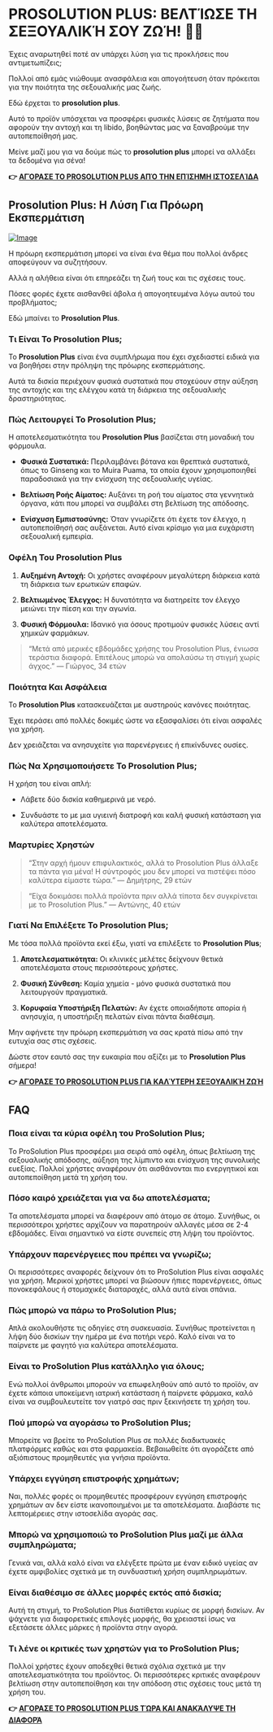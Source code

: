 # PROSOLUTION PLUS: ΒΕΛΤΊΩΣΕ ΤΗ ΣΕΞΟΥΑΛΙΚΉ ΣΟΥ ΖΩΉ! 💪🔥

Έχεις αναρωτηθεί ποτέ αν υπάρχει λύση για τις προκλήσεις που αντιμετωπίζεις; 

Πολλοί από εμάς νιώθουμε ανασφάλεια και απογοήτευση όταν πρόκειται για την ποιότητα της σεξουαλικής μας ζωής. 

Εδώ έρχεται το **prosolution plus**. 

Αυτό το προϊόν υπόσχεται να προσφέρει φυσικές λύσεις σε ζητήματα που αφορούν την αντοχή και τη libido, βοηθώντας μας να ξαναβρούμε την αυτοπεποίθησή μας. 

Μείνε μαζί μου για να δούμε πώς το **prosolution plus** μπορεί να αλλάξει τα δεδομένα για σένα!



**👉 [ΑΓΌΡΑΣΕ ΤΟ PROSOLUTION PLUS ΑΠΌ ΤΗΝ ΕΠΊΣΗΜΗ ΙΣΤΟΣΕΛΊΔΑ](https://gchaffi.com/SP4Xo64B)**

## Prosolution Plus: Η Λύση Για Πρόωρη Εκσπερμάτιση

[![Image](https://www2.sellhealth.com/175/prosolutionplus_3_5.jpg)](https://gchaffi.com/SP4Xo64B)

Η πρόωρη εκσπερμάτιση μπορεί να είναι ένα θέμα που πολλοί άνδρες αποφεύγουν να συζητήσουν. 

Αλλά η αλήθεια είναι ότι επηρεάζει τη ζωή τους και τις σχέσεις τους.

Πόσες φορές έχετε αισθανθεί άβολα ή απογοητευμένα λόγω αυτού του προβλήματος;

Εδώ μπαίνει το **Prosolution Plus**.

### Τι Είναι Το Prosolution Plus;

Το **Prosolution Plus** είναι ένα συμπλήρωμα που έχει σχεδιαστεί ειδικά για να βοηθήσει στην πρόληψη της πρόωρης εκσπερμάτισης.

Αυτά τα δισκία περιέχουν φυσικά συστατικά που στοχεύουν στην αύξηση της αντοχής και της ελέγχου κατά τη διάρκεια της σεξουαλικής δραστηριότητας.

### Πώς Λειτουργεί Το Prosolution Plus;

Η αποτελεσματικότητα του **Prosolution Plus** βασίζεται στη μοναδική του φόρμουλα. 

- **Φυσικά Συστατικά:** Περιλαμβάνει βότανα και θρεπτικά συστατικά, όπως το Ginseng και το Muira Puama, τα οποία έχουν χρησιμοποιηθεί παραδοσιακά για την ενίσχυση της σεξουαλικής υγείας.
  
- **Βελτίωση Ροής Αίματος:** Αυξάνει τη ροή του αίματος στα γεννητικά όργανα, κάτι που μπορεί να συμβάλει στη βελτίωση της απόδοσης.

- **Ενίσχυση Εμπιστοσύνης:** Όταν γνωρίζετε ότι έχετε τον έλεγχο, η αυτοπεποίθησή σας αυξάνεται. Αυτό είναι κρίσιμο για μια ευχάριστη σεξουαλική εμπειρία.

### Οφέλη Του Prosolution Plus

1. **Αυξημένη Αντοχή:** Οι χρήστες αναφέρουν μεγαλύτερη διάρκεια κατά τη διάρκεια των ερωτικών επαφών.
   
2. **Βελτιωμένος Έλεγχος:** Η δυνατότητα να διατηρείτε τον έλεγχο μειώνει την πίεση και την αγωνία.
   
3. **Φυσική Φόρμουλα:** Ιδανικό για όσους προτιμούν φυσικές λύσεις αντί χημικών φαρμάκων.

> “Μετά από μερικές εβδομάδες χρήσης του Prosolution Plus, ένιωσα τεράστια διαφορά. Επιτέλους μπορώ να απολαύσω τη στιγμή χωρίς άγχος.” 
> — Γιώργος, 34 ετών

### Ποιότητα Και Ασφάλεια

Το **Prosolution Plus** κατασκευάζεται με αυστηρούς κανόνες ποιότητας. 

Έχει περάσει από πολλές δοκιμές ώστε να εξασφαλίσει ότι είναι ασφαλές για χρήση. 

Δεν χρειάζεται να ανησυχείτε για παρενέργειες ή επικίνδυνες ουσίες.

### Πώς Να Χρησιμοποιήσετε Το Prosolution Plus;

Η χρήση του είναι απλή:

- Λάβετε δύο δισκία καθημερινά με νερό.
  
- Συνδυάστε το με μια υγιεινή διατροφή και καλή φυσική κατάσταση για καλύτερα αποτελέσματα.

### Μαρτυρίες Χρηστών

> “Στην αρχή ήμουν επιφυλακτικός, αλλά το Prosolution Plus άλλαξε τα πάντα για μένα! Η σύντροφός μου δεν μπορεί να πιστέψει πόσο καλύτερα είμαστε τώρα.” 
> — Δημήτρης, 29 ετών

> “Είχα δοκιμάσει πολλά προϊόντα πριν αλλά τίποτα δεν συγκρίνεται με το Prosolution Plus.” 
> — Αντώνης, 40 ετών

### Γιατί Να Επιλέξετε Το Prosolution Plus;

Με τόσα πολλά προϊόντα εκεί έξω, γιατί να επιλέξετε το **Prosolution Plus**;  

1. **Αποτελεσματικότητα:** Οι κλινικές μελέτες δείχνουν θετικά αποτελέσματα στους περισσότερους χρήστες.
   
2. **Φυσική Σύνθεση:** Καμία χημεία - μόνο φυσικά συστατικά που λειτουργούν πραγματικά.
   
3. **Κορυφαία Υποστήριξη Πελατών:** Αν έχετε οποιαδήποτε απορία ή ανησυχία, η υποστήριξη πελατών είναι πάντα διαθέσιμη.

Μην αφήνετε την πρόωρη εκσπερμάτιση να σας κρατά πίσω από την ευτυχία σας στις σχέσεις.

Δώστε στον εαυτό σας την ευκαιρία που αξίζει με το **Prosolution Plus** σήμερα!



**👉 [ΑΓΌΡΑΣΕ ΤΟ PROSOLUTION PLUS ΓΙΑ ΚΑΛΎΤΕΡΗ ΣΕΞΟΥΑΛΙΚΉ ΖΩΉ](https://gchaffi.com/SP4Xo64B)**

## FAQ

### Ποια είναι τα κύρια οφέλη του ProSolution Plus;

Το ProSolution Plus προσφέρει μια σειρά από οφέλη, όπως βελτίωση της σεξουαλικής απόδοσης, αύξηση της λίμπιντο και ενίσχυση της συνολικής ευεξίας. Πολλοί χρήστες αναφέρουν ότι αισθάνονται πιο ενεργητικοί και αυτοπεποίθηση μετά τη χρήση του.

### Πόσο καιρό χρειάζεται για να δω αποτελέσματα;

Τα αποτελέσματα μπορεί να διαφέρουν από άτομο σε άτομο. Συνήθως, οι περισσότεροι χρήστες αρχίζουν να παρατηρούν αλλαγές μέσα σε 2-4 εβδομάδες. Είναι σημαντικό να είστε συνεπείς στη λήψη του προϊόντος.

### Υπάρχουν παρενέργειες που πρέπει να γνωρίζω;

Οι περισσότερες αναφορές δείχνουν ότι το ProSolution Plus είναι ασφαλές για χρήση. Μερικοί χρήστες μπορεί να βιώσουν ήπιες παρενέργειες, όπως πονοκεφάλους ή στομαχικές διαταραχές, αλλά αυτά είναι σπάνια.

### Πώς μπορώ να πάρω το ProSolution Plus;

Απλά ακολουθήστε τις οδηγίες στη συσκευασία. Συνήθως προτείνεται η λήψη δύο δισκίων την ημέρα με ένα ποτήρι νερό. Καλό είναι να το παίρνετε με φαγητό για καλύτερα αποτελέσματα.

### Είναι το ProSolution Plus κατάλληλο για όλους;

Ενώ πολλοί άνθρωποι μπορούν να επωφεληθούν από αυτό το προϊόν, αν έχετε κάποια υποκείμενη ιατρική κατάσταση ή παίρνετε φάρμακα, καλό είναι να συμβουλευτείτε τον γιατρό σας πριν ξεκινήσετε τη χρήση του.

### Πού μπορώ να αγοράσω το ProSolution Plus;

Μπορείτε να βρείτε το ProSolution Plus σε πολλές διαδικτυακές πλατφόρμες καθώς και στα φαρμακεία. Βεβαιωθείτε ότι αγοράζετε από αξιόπιστους προμηθευτές για γνήσια προϊόντα.

### Υπάρχει εγγύηση επιστροφής χρημάτων;

Ναι, πολλές φορές οι προμηθευτές προσφέρουν εγγύηση επιστροφής χρημάτων αν δεν είστε ικανοποιημένοι με τα αποτελέσματα. Διαβάστε τις λεπτομέρειες στην ιστοσελίδα αγοράς σας.

### Μπορώ να χρησιμοποιώ το ProSolution Plus μαζί με άλλα συμπληρώματα;

Γενικά ναι, αλλά καλό είναι να ελέγξετε πρώτα με έναν ειδικό υγείας αν έχετε αμφιβολίες σχετικά με τη συνδυαστική χρήση συμπληρωμάτων.

### Είναι διαθέσιμο σε άλλες μορφές εκτός από δισκία;

Αυτή τη στιγμή, το ProSolution Plus διατίθεται κυρίως σε μορφή δισκίων. Αν ψάχνετε για διαφορετικές επιλογές μορφής, θα χρειαστεί ίσως να εξετάσετε άλλες μάρκες ή προϊόντα στην αγορά.

### Τι λένε οι κριτικές των χρηστών για το ProSolution Plus;

Πολλοί χρήστες έχουν αποδεχθεί θετικά σχόλια σχετικά με την αποτελεσματικότητα του προϊόντος. Οι περισσότερες κριτικές αναφέρουν βελτίωση στην αυτοπεποίθηση και την απόδοση στις σχέσεις τους μετά τη χρήση του.



**👉 [ΑΓΌΡΑΣΕ ΤΟ PROSOLUTION PLUS ΤΏΡΑ ΚΑΙ ΑΝΑΚΆΛΥΨΕ ΤΗ ΔΙΑΦΟΡΆ](https://gchaffi.com/SP4Xo64B)**